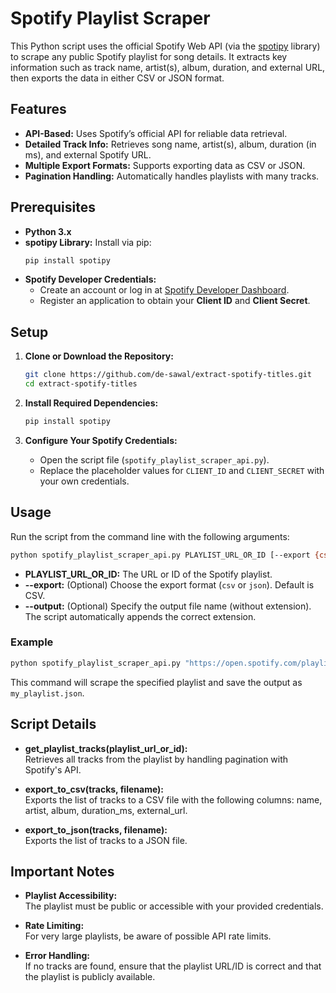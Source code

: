 # Spotify Playlist Scraper

This Python script uses the official Spotify Web API (via the [spotipy](https://spotipy.readthedocs.io/) library) to scrape any public Spotify playlist for song details. It extracts key information such as track name, artist(s), album, duration, and external URL, then exports the data in either CSV or JSON format.

## Features

- **API-Based:** Uses Spotify’s official API for reliable data retrieval.
- **Detailed Track Info:** Retrieves song name, artist(s), album, duration (in ms), and external Spotify URL.
- **Multiple Export Formats:** Supports exporting data as CSV or JSON.
- **Pagination Handling:** Automatically handles playlists with many tracks.

## Prerequisites

- **Python 3.x**
- **spotipy Library:** Install via pip:
  ```bash
  pip install spotipy
  ```
- **Spotify Developer Credentials:**
  - Create an account or log in at [Spotify Developer Dashboard](https://developer.spotify.com/dashboard/applications).
  - Register an application to obtain your **Client ID** and **Client Secret**.

## Setup

1. **Clone or Download the Repository:**
   ```bash
   git clone https://github.com/de-sawal/extract-spotify-titles.git
   cd extract-spotify-titles
   ```

2. **Install Required Dependencies:**
   ```bash
   pip install spotipy
   ```

3. **Configure Your Spotify Credentials:**
   - Open the script file (`spotify_playlist_scraper_api.py`).
   - Replace the placeholder values for `CLIENT_ID` and `CLIENT_SECRET` with your own credentials.

## Usage

Run the script from the command line with the following arguments:

```bash
python spotify_playlist_scraper_api.py PLAYLIST_URL_OR_ID [--export {csv,json}] [--output OUTPUT_FILE_NAME]
```

- **PLAYLIST_URL_OR_ID:** The URL or ID of the Spotify playlist.
- **--export:** (Optional) Choose the export format (`csv` or `json`). Default is CSV.
- **--output:** (Optional) Specify the output file name (without extension). The script automatically appends the correct extension.

### Example

```bash
python spotify_playlist_scraper_api.py "https://open.spotify.com/playlist/your_playlist_id" --export json --output my_playlist
```

This command will scrape the specified playlist and save the output as `my_playlist.json`.

## Script Details

- **get_playlist_tracks(playlist_url_or_id):**  
  Retrieves all tracks from the playlist by handling pagination with Spotify's API.

- **export_to_csv(tracks, filename):**  
  Exports the list of tracks to a CSV file with the following columns: name, artist, album, duration_ms, external_url.

- **export_to_json(tracks, filename):**  
  Exports the list of tracks to a JSON file.

## Important Notes

- **Playlist Accessibility:**  
  The playlist must be public or accessible with your provided credentials.

- **Rate Limiting:**  
  For very large playlists, be aware of possible API rate limits.

- **Error Handling:**  
  If no tracks are found, ensure that the playlist URL/ID is correct and that the playlist is publicly available.
